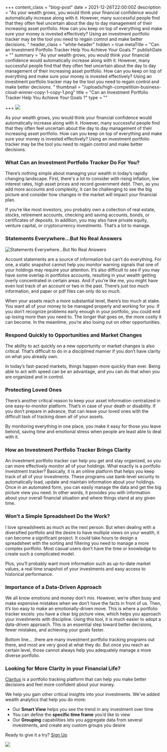 +++
content_class = "blog-post"
date = 2021-12-26T22:00:00Z
description = "As your wealth grows, you would think your financial confidence would automatically increase along with it.  However, many successful people find that they often feel uncertain about the day to day management of their increasing asset portfolio.  How can you keep on top of everything and make sure your money is invested effectively?  Using an investment portfolio tracker may be the tool you need to regain control and make better decisions.  "
header_class = "white-header"
hidden = true
metaTitle = "Can an Investment Portfolio Tracker Help You Achieve Your Goals ?"
publishDate = ""
summary = "As your wealth grows, you would think your financial confidence would automatically increase along with it.  However, many successful people find that they often feel uncertain about the day to day management of their increasing asset portfolio.  How can you keep on top of everything and make sure your money is invested effectively?  Using an investment portfolio tracker may be the tool you need to regain control and make better decisions.  "
thumbnail = "/uploads/high-competition-business-cloud-winner-copy-1-copy-1.png"
title = "Can an Investment Portfolio Tracker Help You Achieve Your Goals ?"
type = ""

+++
![](/uploads/high-competition-business-cloud-winner-copy-1-copy-1.png)

As your wealth grows, you would think your financial confidence would automatically increase along with it. However, many successful people find that they often feel uncertain about the day to day management of their increasing asset portfolio. How can you keep on top of everything and make sure your money is invested effectively? Using an investment portfolio tracker may be the tool you need to regain control and make better decisions.

### What Can an Investment Portfolio Tracker Do For You?

There’s nothing simple about managing your wealth in today’s rapidly changing landscape. First, there's a lot to consider with rising inflation, low interest rates, high asset prices and record government debt. Then, as you add more accounts and complexity, it can be challenging to see the big picture and consider how changes in the market will impact your financial plan.

If you’re like most investors, you probably own a collection of real estate, stocks, retirement accounts, checking and saving accounts, bonds, or certificates of deposits. In addition, you may also have private equity, venture capital, or cryptocurrency investments. That’s a lot to manage.

### Statements Everywhere…But No Real Answers

![Statements Everywhere…But No Real Answers](/uploads/man-hold-his-head-failure-work-1.jpg "Statements Everywhere…But No Real Answers")

Account statements are a source of information but can’t do everything. For one, a static snapshot cannot help you monitor warning signals that one of your holdings may require your attention. It’s also difficult to see if you may have some overlap in portfolios accounts, resulting in your wealth getting overly concentrated in certain areas. And if you’re like me, you might have even lost track of an account or two in the past. There’s just too much information, and paper or pdf files can only do so much.

When your assets reach a more substantial level, there’s too much at stake. You want all of your money to be managed properly and working for you. If you don’t recognize problems early enough in your portfolio, you could end up losing more than you need to. The longer that goes on, the more costly it can become. In the meantime, you’re also losing out on other opportunities.

### Respond Quickly to Opportunities and Market Changes

The ability to act quickly on a new opportunity or market changes is also critical. That’s difficult to do in a disciplined manner if you don’t have clarity on what you already own.

In today’s fast-paced markets, things happen more quickly than ever. Being able to act with speed can be an advantage, and you can do that when you are organized and in control.

### Protecting Loved Ones

There’s another critical reason to keep your asset information centralized in one easy-to-monitor platform. That’s in case of your death or disability. If you don’t prepare in advance, that can leave your loved ones with the difficult task of tracking down all of your assets.

By monitoring everything in one place, you make it easy for those you leave behind, saving time and emotional stress when people are least able to deal with it.

### How an Investment Portfolio Tracker Brings Clarity

An investment portfolio tracker can help you get and stay organized, so you can more effectively monitor all of your holdings. What exactly is a portfolio investment tracker? Basically, it is an online platform that helps you keep track of all of your investments. These programs use bank-level security to automatically load, update and maintain information about your holdings. Once in an automated form, you can easily manage the data and get the big picture view you need. In other words, it provides you with information about your overall financial situation and where things stand at any given time.

### Won’t a Simple Spreadsheet Do the Work?

I love spreadsheets as much as the next person. But when dealing with a diversified portfolio and the desire to have multiple views on your wealth, it can become a significant project. It could take hours to design a spreadsheet with the sorting and filtering you need to manage a more complex portfolio. Most casual users don’t have the time or knowledge to create such a complicated model.

Plus, you’ll probably want more information such as up-to-date market values, a real time snapshot of your investments and easy access to historical performance.

### Importance of a Data-Driven Approach

We all know emotions and money don’t mix. However, we’re often busy and make expensive mistakes when we don’t have the facts in front of us. Then, it’s too easy to make an emotionally-driven move. This is where a portfolio tracker excels: you have a clear big picture view, which helps you approach your investments with discipline. Using this tool, it is much easier to adopt a data-driven approach. This is an essential step toward better decisions, fewer mistakes, and achieving your goals faster.

Bottom line… .there are many investment portfolio tracking programs out there, and most are very good at what they do. But once you reach ax certain level, those cannot always help you adequately manage a more diverse portfolio.

### Looking for More Clarity in your Financial Life?

[Claritus](https://claritus.io/) is a portfolio tracking platform that can help you make better decisions and feel more confident about your money.

We help you gain other critical insights into your investments. We’ve added wealth analytics that help you do more:

* Our **Smart View** helps you see the trend in any investment over time
* You can define the **specific time frame** you’d like to view
* Our **Grouping** capabilities lets you aggregate data from several investments, and create any custom groups you desire

Ready to give it a try? [Sign Up](https://claritus.io/)

![](/uploads/group-2903-1.png)